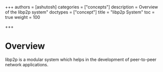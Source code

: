 +++
authors = [ashutosh]
categories = ["concepts"]
description = Overview of the libp2p system"
doctypes = ["concept"]
title = "libp2p System"
toc = true
weight = 100

+++

# Overview

libp2p is a modular system which helps in the development of peer-to-peer network applications.